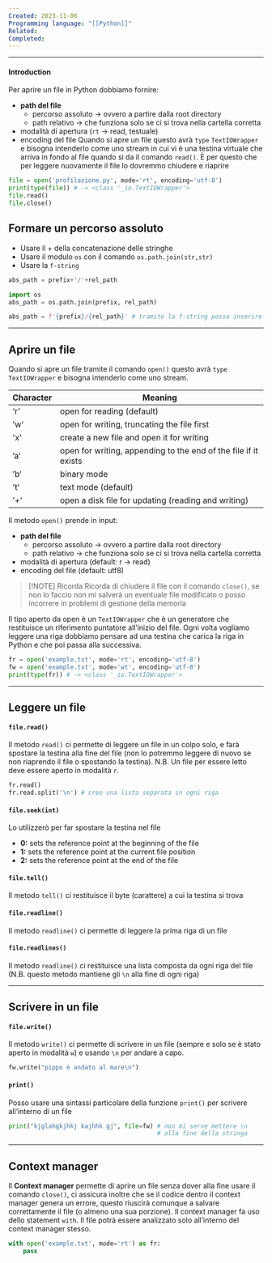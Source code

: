```yaml
---
Created: 2023-11-06
Programming language: "[[Python]]"
Related: 
Completed:
---
```

---
#### Introduction
Per aprire un file in Python dobbiamo fornire:
- **path del file** 
	- percorso assoluto → ovvero a partire dalla root directory
	- path relativo → che funziona solo se ci si trova nella cartella corretta
- modalità di apertura (`rt` → read, testuale)
- encoding del file
Quando si apre un file questo avrà `type` `TextIOWrapper` e bisogna intenderlo come uno stream in cui vi è una testina virtuale che arriva in fondo al file quando si da il comando `read()`. È per questo che per leggere nuovamente il file lo dovremmo chiudere e riaprire

```python
file = open('profilazione.py', mode='rt', encoding='utf-8')
print(type(file)) # -> <class '_io.TextIOWrapper'>
file.read()
file.close()
```

## Formare un percorso assoluto
- Usare il + della concatenazione delle stringhe
- Usare il modulo `os` con il comando `os.path.join(str,str)`
- Usare la `f-string`

```python
abs_path = prefix+'/'+rel_path

import os
abs_path = os.path.join(prefix, rel_path)

abs_path = f'{prefix}/{rel_path}' # tramite la f-string posso inserire automaticamente dentro la stringa stessa delle variabili
```

---
## Aprire un file
Quando si apre un file tramite il comando `open()` questo avrà `type` `TextIOWrapper` e bisogna intenderlo come uno stream.

| Character | Meaning                                                         |
| --------- | --------------------------------------------------------------- |
| ‘r’       | open for reading (default)                                      |
| ’w‘       | open for writing, truncating the file first                     |
| 'x'       | create a new file and open it for writing                       |
| ’a‘       | open for writing, appending to the end of the file if it exists |
| ’b‘       | binary mode                                                     |
| ’t‘       | text mode (default)                                             |
| ’+‘       | open a disk file for updating (reading and writing)             |

Il metodo `open()` prende in input:
- **path del file** 
	- percorso assoluto → ovvero a partire dalla root directory
	- path relativo → che funziona solo se ci si trova nella cartella corretta
- modalità di apertura (default: r → read)
- encoding del file (default: utf8)

>[!NOTE] Ricorda
>Ricorda di chiudere il file con il comando `close()`, se non lo faccio non mi salverà un eventuale file modificato o posso incorrere in problemi di gestione della memoria

Il tipo aperto da open è un `TextIOWrapper` che è un generatore che restituisce un riferimento puntatore all’inizio del file. Ogni volta vogliamo leggere una riga dobbiamo pensare ad una testina che carica la riga in Python e che poi passa alla successiva.

```python
fr = open('example.txt', mode='rt', encoding='utf-8')
fw = open('example.txt', mode='wt', encoding='utf-8')
print(type(fr)) # -> <class '_io.TextIOWrapper'>
```

---
## Leggere un file
#### `file.read()`
Il metodo `read()` ci permette di leggere un file in un colpo solo, e farà spostare la testina alla fine del file (non lo potremmo leggere di nuovo se non riaprendo il file o spostando la testina). N.B. Un file per essere letto deve essere aperto in modalità `r`.
```python
fr.read()
fr.read.split('\n') # creo una lista separata in ogni riga
```

#### `file.seek(int)`
Lo utilizzerò per far spostare la testina nel file
- **0:** sets the reference point at the beginning of the file
- **1:** sets the reference point at the current file position
- **2:** sets the reference point at the end of the file

#### `file.tell()`
Il metodo `tell()` ci restituisce il byte (carattere) a cui la testina si trova

#### `file.readline()`
Il metodo `readline()` ci permette di leggere la prima riga di un file

#### `file.readlines()`
Il metodo `readline()` ci restituisce una lista composta da ogni riga del file (N.B. questo metodo mantiene gli `\n` alla fine di ogni riga)

---
## Scrivere in un file
#### `file.write()`
Il metodo `write()` ci permette di scrivere in un file (sempre e solo se è stato aperto in modalità `w`) e usando `\n` per andare a capo.
```python
fw.write("pippo è andato al mare\n")
```

#### `print()`
Posso usare una sintassi particolare della funzione `print()` per scrivere all’interno di un file
```python
print("kjglahgkjhkj kajhhk gj", file=fw) # non mi serve mettere \n
										 # alla fine della stringa
```

---
## Context manager
Il **Context manager** permette di aprire un file senza dover alla fine usare il comando `close()`, ci assicura inoltre che se il codice dentro il context manager genera un errore, questo riuscirà comunque a salvare correttamente il file (o almeno una sua porzione). Il context manager fa uso dello statement `with`.
Il file potrà essere analizzato solo all’interno del context manager stesso.

```python
with open('example.txt', mode='rt') as fr:
	pass
```